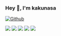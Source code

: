 ### Hey 👋, I'm kakunasa

[![Github](https://img.shields.io/github/followers/kakunasa?label=Follow&style=social)](https://github.com/kakunasa)

![](https://github-profile-summary-cards.vercel.app/api/cards/profile-details?username=kakunasa&theme=github)
![](https://github-profile-summary-cards.vercel.app/api/cards/repos-per-language?username=kakunasa&theme=github)
![](https://github-profile-summary-cards.vercel.app/api/cards/most-commit-language?username=kakunasa&theme=github)
![](https://github-profile-summary-cards.vercel.app/api/cards/stats?username=kakunasa&theme=github)
![](https://github-profile-summary-cards.vercel.app/api/cards/productive-time?username=kakunasa&theme=github)

<!--
**kakunasa/kakunasa** is a ✨ _special_ ✨ repository because its `README.md` (this file) appears on your GitHub profile.

Here are some ideas to get you started:

- 🔭 I’m currently working on ...
- 🌱 I’m currently learning ...
- 👯 I’m looking to collaborate on ...
- 🤔 I’m looking for help with ...
- 💬 Ask me about ...
- 📫 How to reach me: ...
- 😄 Pronouns: ...
- ⚡ Fun fact: ...
-->
